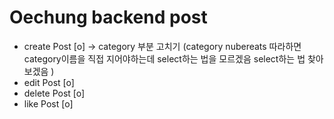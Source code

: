 # Oechung backend post
- create Post [o] -> category 부분 고치기 
(category nubereats 따라하면 category이름을 직접 지어야하는데 select하는 법을 모르겠음 
select하는 법 찾아보겠음 )
- edit Post [o]
- delete Post [o]
- like Post [o]
